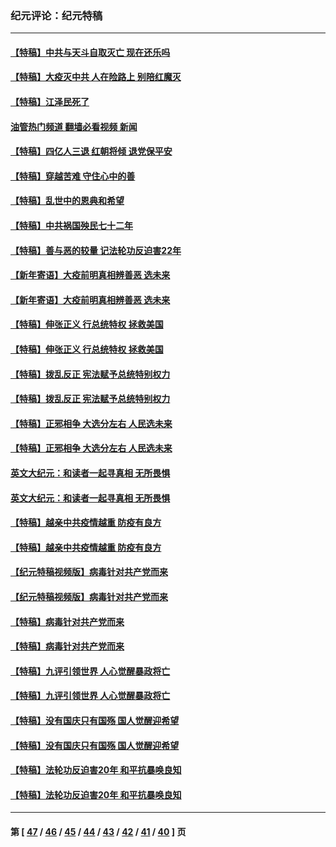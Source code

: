 ### 纪元评论：纪元特稿
---
#### [【特稿】中共与天斗自取灭亡 现在还乐吗](../../pages/nsc424/n13897482.md?04140330) 
#### [【特稿】大疫灭中共 人在险路上 别陪红魔灭](../../pages/nsc424/n13890697.md?04140330) 
#### [【特稿】江泽民死了](../../pages/nsc424/n13876300.md?04140330) 
#### [油管热门频道 翻墙必看视频 新闻](ok?04140330)
#### [【特稿】四亿人三退 红朝将倾 退党保平安](../../pages/nsc424/n13794378.md?04140330) 
#### [【特稿】穿越苦难 守住心中的善](../../pages/nsc424/n13784979.md?04140330) 
#### [【特稿】乱世中的恩典和希望](../../pages/nsc424/n13734687.md?04140330) 
#### [【特稿】中共祸国殃民七十二年](../../pages/nsc424/n13272607.md?04140330) 
#### [【特稿】善与恶的较量 记法轮功反迫害22年](../../pages/nsc424/n13086597.md?04140330) 
#### [【新年寄语】大疫前明真相辨善恶 选未来](../../pages/nsc424/n12660855.md?04140330) 
#### [【新年寄语】大疫前明真相辨善恶 选未来](../../pages/nsc424/n12660855.md?04140330) 
#### [【特稿】伸张正义 行总统特权 拯救美国](../../pages/nsc424/n12616806.md?04140330) 
#### [【特稿】伸张正义 行总统特权 拯救美国](../../pages/nsc424/n12616806.md?04140330) 
#### [【特稿】拨乱反正 宪法赋予总统特别权力](../../pages/nsc424/n12598306.md?04140330) 
#### [【特稿】拨乱反正 宪法赋予总统特别权力](../../pages/nsc424/n12598306.md?04140330) 
#### [【特稿】正邪相争 大选分左右 人民选未来](../../pages/nsc424/n12545208.md?04140330) 
#### [【特稿】正邪相争 大选分左右 人民选未来](../../pages/nsc424/n12545208.md?04140330) 
#### [英文大纪元：和读者一起寻真相 无所畏惧](../../pages/nsc424/n12542027.md?04140330) 
#### [英文大纪元：和读者一起寻真相 无所畏惧](../../pages/nsc424/n12542027.md?04140330) 
#### [【特稿】越亲中共疫情越重 防疫有良方](../../pages/nsc424/n12042989.md?04140330) 
#### [【特稿】越亲中共疫情越重 防疫有良方](../../pages/nsc424/n12042989.md?04140330) 
#### [【纪元特稿视频版】病毒针对共产党而来](../../pages/nsc424/n11977328.md?04140330) 
#### [【纪元特稿视频版】病毒针对共产党而来](../../pages/nsc424/n11977328.md?04140330) 
#### [【特稿】病毒针对共产党而来](../../pages/nsc424/n11928818.md?04140330) 
#### [【特稿】病毒针对共产党而来](../../pages/nsc424/n11928818.md?04140330) 
#### [【特稿】九评引领世界 人心觉醒暴政将亡](../../pages/nsc424/n11660496.md?04140330) 
#### [【特稿】九评引领世界 人心觉醒暴政将亡](../../pages/nsc424/n11660496.md?04140330) 
#### [【特稿】没有国庆只有国殇 国人觉醒迎希望](../../pages/nsc424/n11549354.md?04140330) 
#### [【特稿】没有国庆只有国殇 国人觉醒迎希望](../../pages/nsc424/n11549354.md?04140330) 
#### [【特稿】法轮功反迫害20年 和平抗暴唤良知](../../pages/nsc424/n11389135.md?04140330) 
#### [【特稿】法轮功反迫害20年 和平抗暴唤良知](../../pages/nsc424/n11389135.md?04140330) 

---
#### 第 [ [47](./47.md?04140330) / [46](./46.md?04140330) / [45](./45.md?04140330) / [44](./44.md?04140330) / [43](./43.md?04140330) / [42](./42.md?04140330) / [41](./41.md?04140330) / [40](./40.md?04140330) ] 页
